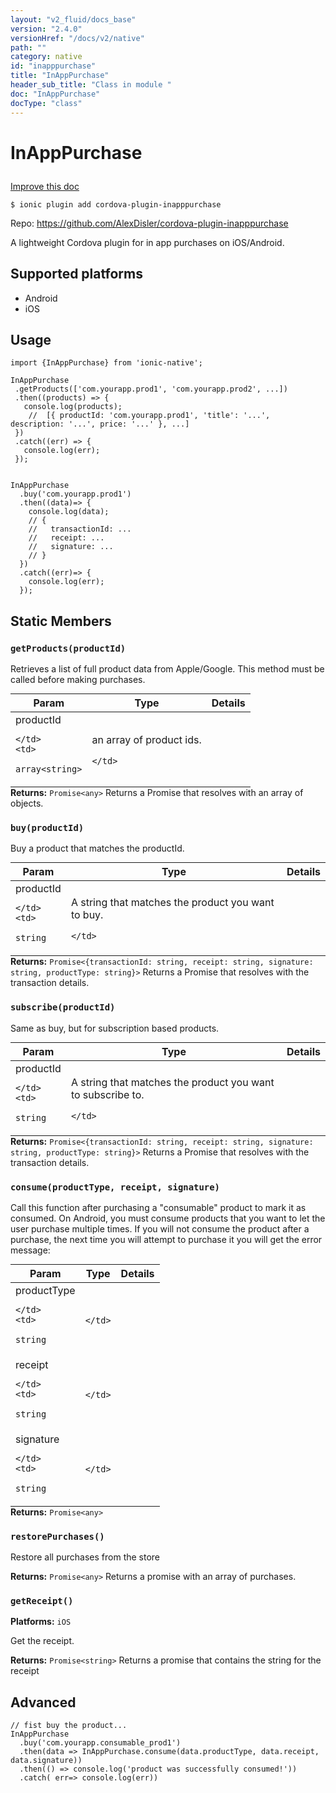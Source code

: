 ```yaml
---
layout: "v2_fluid/docs_base"
version: "2.4.0"
versionHref: "/docs/v2/native"
path: ""
category: native
id: "inapppurchase"
title: "InAppPurchase"
header_sub_title: "Class in module "
doc: "InAppPurchase"
docType: "class"
---
```








<h1 class="api-title">
  
  InAppPurchase
  

  

  </h1>

<a class="improve-v2-docs" href="http://github.com/driftyco/ionic-native/edit/master/src/plugins/inapppurchase.ts#L0">
  Improve this doc
</a>



<!-- decorators -->





<pre><code>$ ionic plugin add cordova-plugin-inapppurchase</code></pre>
<p>Repo:
  <a href="https://github.com/AlexDisler/cordova-plugin-inapppurchase">
    https://github.com/AlexDisler/cordova-plugin-inapppurchase
  </a>
</p>

<!-- description -->

<p>A lightweight Cordova plugin for in app purchases on iOS/Android.</p>


<!-- @platforms tag -->
<h2>Supported platforms</h2>

<ul>
  <li>Android</li><li>iOS</li>
</ul>

<!-- @platforms tag end -->


<!-- if doc.decorators -->

<!-- @usage tag -->

<h2>Usage</h2>

<pre><code class="lang-ts">import {InAppPurchase} from &#39;ionic-native&#39;;

InAppPurchase
 .getProducts([&#39;com.yourapp.prod1&#39;, &#39;com.yourapp.prod2&#39;, ...])
 .then((products) =&gt; {
   console.log(products);
    //  [{ productId: &#39;com.yourapp.prod1&#39;, &#39;title&#39;: &#39;...&#39;, description: &#39;...&#39;, price: &#39;...&#39; }, ...]
 })
 .catch((err) =&gt; {
   console.log(err);
 });


InAppPurchase
  .buy(&#39;com.yourapp.prod1&#39;)
  .then((data)=&gt; {
    console.log(data);
    // {
    //   transactionId: ...
    //   receipt: ...
    //   signature: ...
    // }
  })
  .catch((err)=&gt; {
    console.log(err);
  });
</code></pre>




<!-- @property tags -->


<h2>Static Members</h2>

<div id="getProducts"></div>
<h3><code>getProducts(productId)</code>
  
</h3>




Retrieves a list of full product data from Apple/Google. This method must be called before making purchases.


<table class="table param-table" style="margin:0;">
  <thead>
  <tr>
    <th>Param</th>
    <th>Type</th>
    <th>Details</th>
  </tr>
  </thead>
  <tbody>
  
  <tr>
    <td>
      productId
      
      
    </td>
    <td>
      
<code>array&lt;string&gt;</code>
    </td>
    <td>
      <p>an array of product ids.</p>

      
    </td>
  </tr>
  
  </tbody>
</table>





<div class="return-value" markdown="1">
  <i class="icon ion-arrow-return-left"></i>
  <b>Returns:</b> 
<code>Promise&lt;any&gt;</code> Returns a Promise that resolves with an array of objects.
</div>



<div id="buy"></div>
<h3><code>buy(productId)</code>
  
</h3>




Buy a product that matches the productId.


<table class="table param-table" style="margin:0;">
  <thead>
  <tr>
    <th>Param</th>
    <th>Type</th>
    <th>Details</th>
  </tr>
  </thead>
  <tbody>
  
  <tr>
    <td>
      productId
      
      
    </td>
    <td>
      
<code>string</code>
    </td>
    <td>
      <p>A string that matches the product you want to buy.</p>

      
    </td>
  </tr>
  
  </tbody>
</table>





<div class="return-value" markdown="1">
  <i class="icon ion-arrow-return-left"></i>
  <b>Returns:</b> 
<code>Promise&lt;{transactionId: string, receipt: string, signature: string, productType: string}&gt;</code> Returns a Promise that resolves with the transaction details.
</div>



<div id="subscribe"></div>
<h3><code>subscribe(productId)</code>
  
</h3>




Same as buy, but for subscription based products.


<table class="table param-table" style="margin:0;">
  <thead>
  <tr>
    <th>Param</th>
    <th>Type</th>
    <th>Details</th>
  </tr>
  </thead>
  <tbody>
  
  <tr>
    <td>
      productId
      
      
    </td>
    <td>
      
<code>string</code>
    </td>
    <td>
      <p>A string that matches the product you want to subscribe to.</p>

      
    </td>
  </tr>
  
  </tbody>
</table>





<div class="return-value" markdown="1">
  <i class="icon ion-arrow-return-left"></i>
  <b>Returns:</b> 
<code>Promise&lt;{transactionId: string, receipt: string, signature: string, productType: string}&gt;</code> Returns a Promise that resolves with the transaction details.
</div>



<div id="consume"></div>
<h3><code>consume(productType,&nbsp;receipt,&nbsp;signature)</code>
  
</h3>




Call this function after purchasing a "consumable" product to mark it as consumed. On Android, you must consume products that you want to let the user purchase multiple times. If you will not consume the product after a purchase, the next time you will attempt to purchase it you will get the error message:


<table class="table param-table" style="margin:0;">
  <thead>
  <tr>
    <th>Param</th>
    <th>Type</th>
    <th>Details</th>
  </tr>
  </thead>
  <tbody>
  
  <tr>
    <td>
      productType
      
      
    </td>
    <td>
      
<code>string</code>
    </td>
    <td>
      
      
    </td>
  </tr>
  
  <tr>
    <td>
      receipt
      
      
    </td>
    <td>
      
<code>string</code>
    </td>
    <td>
      
      
    </td>
  </tr>
  
  <tr>
    <td>
      signature
      
      
    </td>
    <td>
      
<code>string</code>
    </td>
    <td>
      
      
    </td>
  </tr>
  
  </tbody>
</table>





<div class="return-value" markdown="1">
  <i class="icon ion-arrow-return-left"></i>
  <b>Returns:</b> 
<code>Promise&lt;any&gt;</code> 
</div>



<div id="restorePurchases"></div>
<h3><code>restorePurchases()</code>
  
</h3>




Restore all purchases from the store






<div class="return-value" markdown="1">
  <i class="icon ion-arrow-return-left"></i>
  <b>Returns:</b> 
<code>Promise&lt;any&gt;</code> Returns a promise with an array of purchases.
</div>



<div id="getReceipt"></div>
<h3><code>getReceipt()</code>
  
</h3>


<p>
  <b>Platforms:</b>
  <code>iOS</code>&nbsp;
  </p>



Get the receipt.






<div class="return-value" markdown="1">
  <i class="icon ion-arrow-return-left"></i>
  <b>Returns:</b> 
<code>Promise&lt;string&gt;</code> Returns a promise that contains the string for the receipt
</div>




<!-- methods on the class -->

<h2><a class="anchor" name="advanced" href="#advanced"></a>Advanced</h2>
<pre><code class="lang-ts">// fist buy the product...
InAppPurchase
  .buy(&#39;com.yourapp.consumable_prod1&#39;)
  .then(data =&gt; InAppPurchase.consume(data.productType, data.receipt, data.signature))
  .then(() =&gt; console.log(&#39;product was successfully consumed!&#39;))
  .catch( err=&gt; console.log(err))
</code></pre>


<!-- other classes -->

<!-- end other classes -->

<!-- interfaces -->

<!-- end interfaces -->

<!-- related link --><!-- end content block -->


<!-- end body block -->

